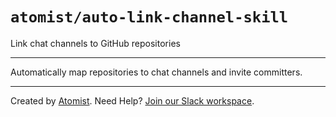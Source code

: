 # `atomist/auto-link-channel-skill`

<!---atomist-skill-description:start--->

Link chat channels to GitHub repositories

<!---atomist-skill-description:end--->

---

<!---atomist-skill-readme:start--->

Automatically map repositories to chat channels and invite committers.

<!---atomist-skill-readme:end--->

---

Created by [Atomist][atomist].
Need Help?  [Join our Slack workspace][slack].

[atomist]: https://atomist.com/ (Atomist - How Teams Deliver Software)
[slack]: https://join.atomist.com/ (Atomist Community Slack) 
 
